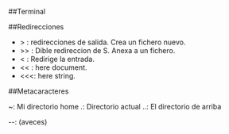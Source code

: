 ##Terminal 

##Redirecciones

- &gt; : redirecciones de salida. Crea un fichero nuevo.
- &gt;&gt; : Dible redireccion de S. Anexa a un fichero.
- &lt; : Redirige la entrada.
- &lt;&lt; : here document.
- &lt;&lt;&lt;: here string.

##Metacaracteres

~: Mi directorio home
.: Directorio actual
..: El directorio de arriba

--: (aveces)














